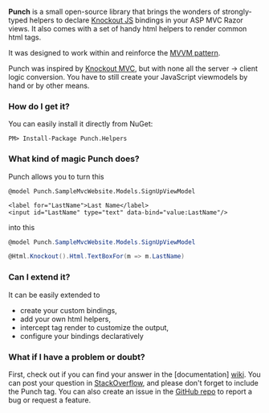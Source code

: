 **Punch** is a small open-source library that brings the wonders of strongly-typed helpers to declare [Knockout JS](http://knockoutjs.com/) bindings in your ASP MVC Razor views. It also comes with a set of handy html helpers to render common html tags.

It was designed to work within and reinforce the [MVVM pattern](http://en.wikipedia.org/wiki/Model_View_ViewModel). 

Punch was inspired by [Knockout MVC](http://knockoutmvc.com/), but with none all the server -> client logic conversion. You have to still create your JavaScript viewmodels by hand or by other means. 

### How do I get it?

You can easily install it directly from NuGet:

`PM> Install-Package Punch.Helpers`

### What kind of magic Punch does?

Punch allows you to turn this

```cshtml
@model Punch.SampleMvcWebsite.Models.SignUpViewModel

<label for="LastName">Last Name</label>
<input id="LastName" type="text" data-bind="value:LastName"/>
```

into this

```csharp
@model Punch.SampleMvcWebsite.Models.SignUpViewModel

@Html.Knockout().Html.TextBoxFor(m => m.LastName)
```

### Can I extend it?

It can be easily extended to 

* create your custom bindings, 
* add your own html helpers,
* intercept tag render to customize the output,
* configure your bindings declaratively

### What if I have a problem or doubt?

First, check out if you can find your answer in the [documentation] [wiki]. You can post your question in [StackOverflow](http://www.stackoverflow.com), and please don't forget to include the Punch tag. You can also create an issue in the [GitHub repo](https://github.com/hernangm/punch/issues/new) to report a bug or request a feature.




[wiki]: https://github.com/hernangm/punch/wiki
